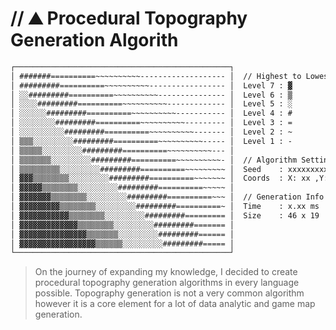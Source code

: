 # // ⛰️ Procedural Topography Generation Algorith

```txt
┌────────────────────────────────────────────────┐
│ #######==========~~~~~~~~~~------------------- │  // Highest to Lowest
│ #########==========~~~~~~~~~~----------------- │  Level 7 : ▓
│ ░░#########==========~~~~~~~~~~--------------- │  Level 6 : ▒
│ ░░░░#########==========~~~~~~~~~~------------- │  Level 5 : ░
│ ░░░░░░#########==========~~~~~~~~~~----------- │  Level 4 : #
│ ░░░░░░░░#########==========~~~~~~~~~~--------- │  Level 3 : =
│ ░░░░░░░░░░#########==========~~~~~~~~~~------- │  Level 2 : ~
│ ▒▒▒░░░░░░░░░#########==========~~~~~~~~~~----- │  Level 1 : -
│ ▒▒▒▒▒░░░░░░░░░#########==========~~~~~~~~~~--- │
│ ▒▒▒▒▒▒▒░░░░░░░░░#########==========~~~~~~~~~~- │  // Algorithm Settings
│ ▒▒▒▒▒▒▒▒▒░░░░░░░░░#########==========~~~~~~~~~ │  Seed    : xxxxxxxxxxxxxxxxx
│ ▓▓▓▒▒▒▒▒▒▒▒░░░░░░░░░#########==========~~~~~~~ │  Coords  : X: xx ,Y: xx
│ ▓▓▓▓▓▒▒▒▒▒▒▒▒░░░░░░░░░#########==========~~~~~ │
│ ▓▓▓▓▓▓▓▒▒▒▒▒▒▒▒░░░░░░░░░#########==========~~~ │  // Generation Info
│ ▓▓▓▓▓▓▓▓▓▒▒▒▒▒▒▒▒░░░░░░░░░#########==========~ │  Time    : x.xx ms
│ ▓▓▓▓▓▓▓▓▓▓▓▒▒▒▒▒▒▒▒░░░░░░░░░#########========= │  Size    : 46 x 19
│ ▓▓▓▓▓▓▓▓▓▓▓▓▓▒▒▒▒▒▒▒▒░░░░░░░░░#########======= │
│ ▓▓▓▓▓▓▓▓▓▓▓▓▓▓▓▒▒▒▒▒▒▒░░░░░░░░░#########====== │
│ ▓▓▓▓▓▓▓▓▓▓▓▓▓▓▓▓▓▒▒▒▒▒▒░░░░░░░░░#########===== │
└────────────────────────────────────────────────┘
```

> On the journey of expanding my knowledge, I decided to create procedural topography generation algorithms in every language possible. Topography generation is not a very common algorithm however it is a core element for a lot of data analytic and game map generation.
